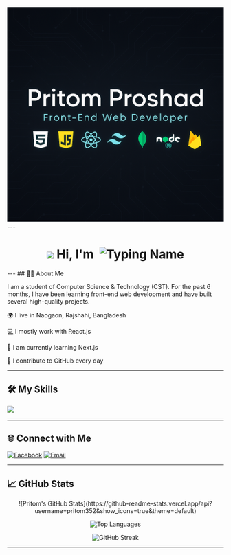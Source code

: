 <img src="https://raw.githubusercontent.com/pritom352/pritom352/refs/heads/main/ChatGPT%20Image%20Jun%2025%2C%202025%2C%2009_20_24%20AM.png" alt="GitHub Banner" width="100%" height="500" />
---
<h1 align="center">
  <img src="https://em-content.zobj.net/thumbs/240/apple/354/waving-hand_1f44b.png" height="24" />
  <b>Hi, I'm</b>&nbsp;
  <img src="https://readme-typing-svg.demolab.com?font=Fira+Code&size=24&pause=1000&color=0E91EC&width=220&lines=Pritom+Proshad" alt="Typing Name" />
</h1>
---
## 🧑‍💻 About Me


I am a student of Computer Science & Technology (CST). For the past 6 months, I have been learning front-end web development and have built several high-quality projects.

🌍 I live in Naogaon, Rajshahi, Bangladesh

💻 I mostly work with React.js

🌱 I am currently learning Next.js

🔁 I contribute to GitHub every day

---

## 🛠️ My Skills

<p align="left">
  <img src="https://skillicons.dev/icons?i=html,css,js,react,nodejs,express,mongodb,tailwind,git,github,vscode" />
</p>

---

## 🌐 Connect with Me

[![Facebook](https://img.shields.io/badge/Facebook-1877F2?style=for-the-badge&logo=facebook&logoColor=white)](https://www.facebook.com/pritom.proshad.2024)
[![Email](https://img.shields.io/badge/Gmail-D14836?style=for-the-badge&logo=gmail&logoColor=white)](mailto:pritomproshad@gmail.com)

---

## 📈 GitHub Stats

<div align="center">
![Pritom's GitHub Stats](https://github-readme-stats.vercel.app/api?username=pritom352&show_icons=true&theme=default)
  
![Top Languages](https://github-readme-stats.vercel.app/api/top-langs/?username=pritom352&layout=compact)

![GitHub Streak](https://github-readme-streak-stats.herokuapp.com/?user=pritom352)
</div>


---

